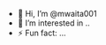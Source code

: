 - 👋 Hi, I’m @mwaita001
- 👀 I’m interested in ..
- ⚡ Fun fact: ...

<!---
mwaita001/mwaita001 is a ✨ special ✨ repository because its `README.md` (this file) appears on your GitHub profile.
You can click the Preview link to take a look at your changes.
--->
